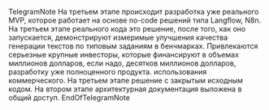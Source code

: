 TelegramNote
На третьем этапе происходит разработка уже реального MVP, которое работает на основе no-code решений типа Langflow, N8n. На третьем этапе реального кода это решение, после того, как оно запускается, демонстрируют измеримые улучшения качества генерации текстов по типовым заданиям в бенчмарках. Привлекаются серьезные крупные инвесторы, которые финансируют в объемах миллионов долларов, если надо, десятков миллионов долларов, разработку уже полноценного продукта. использования коммерческого. На третьем этапе решение с закрытым исходным кодом. На втором этапе архитектурная документация выложена в общий доступ.
EndOfTelegramNote
